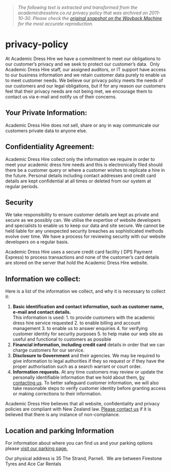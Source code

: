 > *The following text is extracted and transformed from the academicdresshire.co.nz privacy policy that was archived on 2011-10-30. Please check the [original snapshot on the Wayback Machine](https://web.archive.org/web/20111030052014id_/http%3A//www.academicdresshire.co.nz/privacy-policy) for the most accurate reproduction.*

# privacy-policy

At Academic Dress Hire we have a commitment to meet our obligations to our customer’s privacy and we seek to protect our customer’s data.  Only Academic Dress Hire staff, our assigned auditors, or IT support have access to our business information and we retain customer data purely to enable us to meet customer needs. We believe our privacy policy meets the needs of our customers and our legal obligations, but if for any reason our customers feel that their privacy needs are not being met, we encourage them to contact us via e-mail and notify us of their concerns.

## Your Private Information:

Academic Dress Hire does not sell, share or any in way communicate our customers private data to anyone else.

## Confidentiality Agreement:

Academic Dress Hire collect only the information we require in order to meet your academic dress hire needs and this is electronically filed should there be a customer query or where a customer wishes to replicate a hire in the future. Personal details including contact addresses and credit card details are kept confidential at all times or deleted from our system at regular periods.

## Security

We take responsibility to ensure customer details are kept as private and secure as we possibly can. We utilise the expertise of website developers and specialists to enable us to keep our data and site secure. We cannot be held liable for any unexpected security breaches as sophisticated methods evolve over time. We have a process for reviewing security with our website developers on a regular basis.

Academic Dress Hire uses a secure credit card facility ( DPS Payment Express) to process transactions and none of the customer’s card details are stored on the server that hold the Academic Dress Hire website.

## Information we collect:

Here is a list of the information we collect, and why it is necessary to collect it:

  1. **Basic identification and contact information, such as customer name, e-mail and contact details.**   
This information is used: 
    1. to provide customers with the academic dress hire service requested 
    2. to enable billing and account management
    3. to enable us to answer enquiries 
    4. for verifying customer identity for security purposes 
    5. to help make our web site as useful and functional to customers as possible 
  2. **Financial information, including credit card** details in order that we can charge customers for our service.
  3. **Disclosure to Government** and their agencies. We may be required to give information to legal authorities if they so request or if they have the proper authorisation such as a search warrant or court order. 
  4. **Information requests.** At any time customers may review or update the personally identifiable information that we hold about them, [by contacting us](https://web.archive.org/contact). To better safeguard customer information, we will also take reasonable steps to verify customer identity before granting access or making corrections to their information.



Academic Dress Hire believes that all website, confidentiality and privacy policies are compliant with New Zealand law. [Please contact us](https://web.archive.org/contact) if it is believed that there is any instance of non-compliance.

## Location and parking Information

[](https://web.archive.org/web/20111030052014id_/http%3A//contact)[](https://web.archive.org/parking) For information about where you can find us and your parking options please [visit our parking page.](https://web.archive.org/parking)

Our physical address is 35 The Strand, Parnell.  We are between Firestone Tyres and Ace Car Rentals
